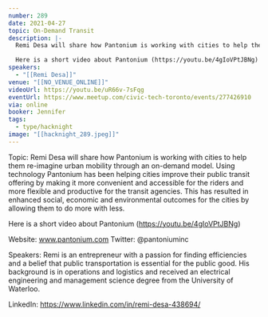 ```yaml
---
number: 289
date: 2021-04-27
topic: On-Demand Transit
description: |-
  Remi Desa will share how Pantonium is working with cities to help them re-imagine urban mobility through an on-demand model. Using technology Pantonium has been helping cities improve their public transit offering by making it more convenient and accessible for the riders and more flexible and productive for the transit agencies. This has resulted in enhanced social, economic and environmental outcomes for the cities by allowing them to do more with less.

  Here is a short video about Pantonium (https://youtu.be/4gIoVPtJBNg)
speakers:
  - "[[Remi Desa]]"
venue: "[[NO_VENUE_ONLINE]]"
videoUrl: https://youtu.be/uR66v-7sFqg
eventUrl: https://www.meetup.com/civic-tech-toronto/events/277426910
via: online
booker: Jennifer
tags:
  - type/hacknight
image: "[[hacknight_289.jpeg]]"
---
```


Topic:
Remi Desa will share how Pantonium is working with cities to help them re-imagine urban mobility through an on-demand model. Using technology Pantonium has been helping cities improve their public transit offering by making it more convenient and accessible for the riders and more flexible and productive for the transit agencies. This has resulted in enhanced social, economic and environmental outcomes for the cities by allowing them to do more with less.

Here is a short video about Pantonium (https://youtu.be/4gIoVPtJBNg)

Website: www.pantonium.com
Twitter: @pantoniuminc

Speakers:
Remi is an entrepreneur with a passion for finding efficiencies and a belief that public transportation is essential for the public good. His background is in operations and logistics and received an electrical engineering and management science degree from the University of Waterloo.

LinkedIn: https://www.linkedin.com/in/remi-desa-438694/
